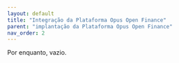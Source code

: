 ```yaml
---
layout: default
title: "Integração da Plataforma Opus Open Finance"
parent: "implantação da Plataforma Opus Open Finance"
nav_order: 2
---
```


Por enquanto, vazio.
